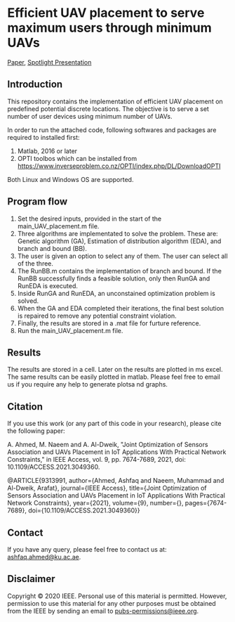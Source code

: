 # Efficient UAV placement to serve maximum users through minimum UAVs

[Paper](https://arxiv.org/abs/2009.13158), [Spotlight Presentation](https://youtu.be/T3m57pNdrqE)

## Introduction
This repository contains the implementation of efficient UAV placement on predefined potential discrete locations. The objective is to serve a set number of user devices using minimum number of UAVs. 

In order to run the attached code, following softwares and packages are required to installed first:

1. Matlab, 2016 or later 
2. OPTI toolbos which can be installed from https://www.inverseproblem.co.nz/OPTI/index.php/DL/DownloadOPTI 

Both Linux and Windows OS are supported.

## Program flow

1. Set the desired inputs, provided in the start of the main_UAV_placement.m file.
2. Three algorithms are implementated to solve the problem. These are: Genetic algorithm (GA), Estimation of distribution algorithm (EDA), and branch and bound (BB).
3. The user is given an option to select any of them. The user can select all of the three.
4. The RunBB.m contains the implementation of branch and bound. If the RunBB successfully finds a feasible solution, only then RunGA and RunEDA is executed.
5. Inside RunGA and RunEDA, an unconstained optimization problem is solved.
6. When the GA and EDA completed their iterations, the final best solution is repaired to remove any potential constraint violation.
7. Finally, the results are stored in a .mat file for furture reference.
8. Run the main_UAV_placement.m file. 

## Results
The results are stored in a cell. Later on the results are plotted in ms excel. The same results can be easily plotted in matlab. Please feel free to email us if you require any help to generate plotsa nd graphs. 

## Citation
If you use this work (or any part of this code in your research), please cite the following paper:

A. Ahmed, M. Naeem and A. Al-Dweik, "Joint Optimization of Sensors Association and UAVs Placement in IoT Applications With Practical Network Constraints," in IEEE Access, vol. 9, pp. 7674-7689, 2021, doi: 10.1109/ACCESS.2021.3049360.

@ARTICLE{9313991,
  author={Ahmed, Ashfaq and Naeem, Muhammad and Al-Dweik, Arafat},
  journal={IEEE Access}, 
  title={Joint Optimization of Sensors Association and UAVs Placement in IoT Applications With Practical Network Constraints}, 
  year={2021},
  volume={9},
  number={},
  pages={7674-7689},
  doi={10.1109/ACCESS.2021.3049360}}

## Contact
If you have any query, please feel free to contact us at: ashfaq.ahmed@ku.ac.ae.

## Disclaimer
Copyright © 2020 IEEE. Personal use of this material is permitted.
However, permission to use this material for any other purposes must be
obtained from the IEEE by sending an email to pubs-permissions@ieee.org.
